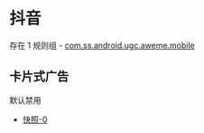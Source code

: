 # 抖音

存在 1 规则组 - [com.ss.android.ugc.aweme.mobile](/src/apps/com.ss.android.ugc.aweme.mobile.ts)

## 卡片式广告

默认禁用

- [快照-0](https://i.gkd.li/import/13255513)
